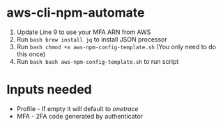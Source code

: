 # aws-cli-npm-automate

1. Update Line 9 to use your MFA ARN from AWS
2. Run ```bash brew install jq``` to install JSON processor
3. Run ```bash chmod +x aws-npm-config-template.sh``` (You only need to do this once)
4. Run ```bash bash aws-npm-config-template.sh``` to run script


# Inputs needed
- Profile - If empty it will default to *onetrace*
- MFA - 2FA code generated by authenticator
